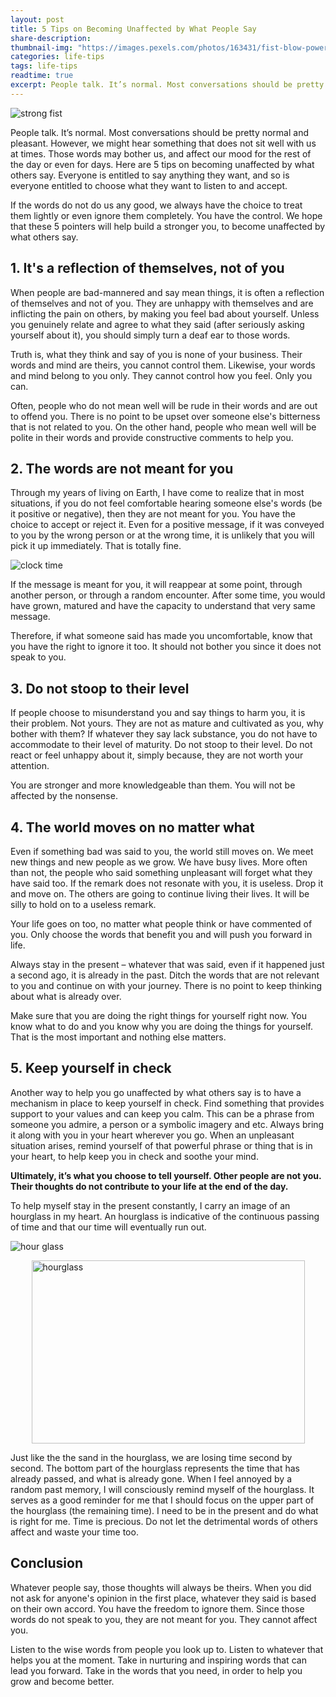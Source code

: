 ```yaml
---
layout: post
title: 5 Tips on Becoming Unaffected by What People Say
share-description: 
thumbnail-img: "https://images.pexels.com/photos/163431/fist-blow-power-wrestling-163431.jpeg?auto=compress&cs=tinysrgb&w=1260&h=750&dpr=2"
categories: life-tips
tags: life-tips
readtime: true
excerpt: People talk. It’s normal. Most conversations should be pretty normal and pleasant. However, we might hear something that does not sit well with us at times. Those words may bother us, and affect our mood for the rest of the day or even for days. Here are 5 tips on becoming unaffected by what others say. Everyone is entitled to say anything they want, and so is everyone entitled to choose what they want to listen to and accept.
---
```


![strong fist](https://images.pexels.com/photos/163431/fist-blow-power-wrestling-163431.jpeg?auto=compress&cs=tinysrgb&w=1260&h=750&dpr=2)

People talk. It’s normal. Most conversations should be pretty normal and pleasant. However, we might hear something that does not sit well with us at times. Those words may bother us, and affect our mood for the rest of the day or even for days. Here are 5 tips on becoming unaffected by what others say. Everyone is entitled to say anything they want, and so is everyone entitled to choose what they want to listen to and accept.

If the words do not do us any good, we always have the choice to treat them lightly or even ignore them completely. You have the control. We hope that these 5 pointers will help build a stronger you, to become unaffected by what others say.

## 1. It's a reflection of themselves, not of you

When people are bad-mannered and say mean things, it is often a reflection of themselves and not of you. They are unhappy with themselves and are inflicting the pain on others, by making you feel bad about yourself. Unless you genuinely relate and agree to what they said (after seriously asking yourself about it), you should simply turn a deaf ear to those words. 

Truth is, what they think and say of you is none of your business. Their words and mind are theirs, you cannot control them. Likewise, your words and mind belong to you only. They cannot control how you feel. Only you can.

Often, people who do not mean well will be rude in their words and are out to offend you. There is no point to be upset over someone else's bitterness that is not related to you. On the other hand, people who mean well will be polite in their words and provide constructive comments to help you.

## 2. The words are not meant for you

Through my years of living on Earth, I have come to realize that in most situations, if you do not feel comfortable hearing someone else's words (be it positive or negative), then they are not meant for you. You have the choice to accept or reject it. Even for a positive message, if it was conveyed to you by the wrong person or at the wrong time, it is unlikely that you will pick it up immediately. That is totally fine.

![clock time](https://images.pexels.com/photos/1065034/pexels-photo-1065034.jpeg?auto=compress&cs=tinysrgb&w=1260&h=750&dpr=1)

If the message is meant for you, it will reappear at some point, through another person, or through a random encounter. After some time, you would have grown, matured and have the capacity to understand that very same message.

Therefore, if what someone said has made you uncomfortable, know that you have the right to ignore it too. It should not bother you since it does not speak to you.

## 3. Do not stoop to their level

If people choose to misunderstand you and say things to harm you, it is their problem. Not yours. They are not as mature and cultivated as you, why bother with them? If whatever they say lack substance, you do not have to accommodate to their level of maturity. Do not stoop to their level. Do not react or feel unhappy about it, simply because, they are not worth your attention.

You are stronger and more knowledgeable than them. You will not be affected by the nonsense.

## 4. The world moves on no matter what

Even if something bad was said to you, the world still moves on. We meet new things and new people as we grow. We have busy lives. More often than not, the people who said something unpleasant will forget what they have said too. If the remark does not resonate with you, it is useless. Drop it and move on. The others are going to continue living their lives. It will be silly to hold on to a useless remark.

Your life goes on too, no matter what people think or have commented of you. Only choose the words that benefit you and will push you forward in life.

Always stay in the present – whatever that was said, even if it happened just a second ago, it is already in the past. Ditch the words that are not relevant to you and continue on with your journey. There is no point to keep thinking about what is already over.

Make sure that you are doing the right things for yourself right now. You know what to do and you know why you are doing the things for yourself. That is the most important and nothing else matters.

## 5. Keep yourself in check

Another way to help you go unaffected by what others say is to have a mechanism in place to keep yourself in check. Find something that provides support to your values and can keep you calm. This can be a phrase from someone you admire, a person or a symbolic imagery and etc. Always bring it along with you in your heart wherever you go. When an unpleasant situation arises, remind yourself of that powerful phrase or thing that is in your heart, to help keep you in check and soothe your mind. 

**Ultimately, it’s what you choose to tell yourself. Other people are not you. Their thoughts do not contribute to your life at the end of the day.**

To help myself stay in the present constantly, I carry an image of an hourglass in my heart. An hourglass is indicative of the continuous passing of time and that our time will eventually run out.

![hour glass](https://images.pexels.com/photos/5357088/pexels-photo-5357088.jpeg?auto=compress&cs=tinysrgb&w=1260&h=750&dpr=1)

<img src="https://images.pexels.com/photos/5357088/pexels-photo-5357088.jpeg?auto=compress&cs=tinysrgb&w=1260&h=750&dpr=1" alt="hourglass" style="width:437px; height:293px; display: block; margin: 0 auto;">

Just like the the sand in the hourglass, we are losing time second by second. The bottom part of the hourglass represents the time that has already passed, and what is already gone. When I feel annoyed by a random past memory, I will consciously remind myself of the hourglass. It serves as a good reminder for me that I should focus on the upper part of the hourglass (the remaining time). I need to be in the present and do what is right for me. Time is precious. Do not let the detrimental words of others affect and waste your time too.

## Conclusion

Whatever people say, those thoughts will always be theirs. When you did not ask for anyone's opinion in the first place, whatever they said is based on their own accord. You have the freedom to ignore them. Since those words do not speak to you, they are not meant for you. They cannot affect you.

Listen to the wise words from people you look up to. Listen to whatever that helps you at the moment. Take in nurturing and inspiring words that can lead you forward. Take in the words that you need, in order to help you grow and become better.
